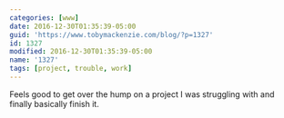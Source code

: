 ```yaml
---
categories: [www]
date: 2016-12-30T01:35:39-05:00
guid: 'https://www.tobymackenzie.com/blog/?p=1327'
id: 1327
modified: 2016-12-30T01:35:39-05:00
name: '1327'
tags: [project, trouble, work]
---
```


Feels good to get over the hump on a project I was struggling with and finally basically finish it.
